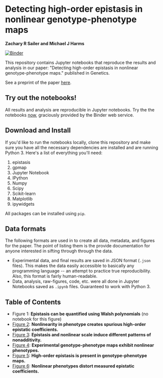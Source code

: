 # Detecting high-order epistasis in nonlinear genotype-phenotype maps
**Zachary R Sailer and Michael J Harms**

[![Binder](http://mybinder.org/badge.svg)](http://mybinder.org:/repo/harmslab/notebooks-nonlinear-high-order-epistasis)

This repository contains Jupyter notebooks that reproduce the results and analysis in our paper: "Detecting high-order epistasis in nonlinear genotype-phenotype maps." published in Genetics.

See a preprint of the paper [here](http://biorxiv.org/content/early/2016/12/02/072256.article-metrics).

## Try out the notebooks!

All results and analysis are reproducible in Jupyter notebooks. Try the the notebooks [now]((http://mybinder.org:/repo/harmslab/notebooks-nonlinear-high-order-epistasis)), graciously provided by the Binder web service.

## Download and Install

If you'd like to run the notebooks locally, clone this repository and make sure you have all the necessary dependencies are installed and are running Python 3. Here's a list of everything you'll need:

1. epistasis
2. gpmap
3. Jupyter Notebook
4. IPython
5. Numpy
6. Scipy
7. Scikit-learn
8. Matplotlib
9. ipywidgets

All packages can be installed using `pip`.

## Data formats

The following formats are used in to create all data, metadata, and figures for the paper. The point of listing them is the provide documentation for anyone interested in sifting through through the data.

- Experimental data, and final results are saved in JSON format (`.json` files). This makes the data easily accessible to basically any programming language -- an attempt to practice true reproducibility. Also, this format is fairly human-readable.
- Data, analysis, raw-figures, code, etc. were all done in Jupyter Notebooks saved as `.ipynb` files. Guaranteed to work with Python 3.

## Table of Contents

- Figure 1: **Epistasis can be quantified using Walsh polynomials** (no notebook for this figure)
- [Figure 2](figures-notebooks/figure-02.ipynb): **Nonlinearity in phenotype creates spurious high-order epistatic coefficients.**
- [Figure 3](figures-notebooks/figure-03.ipynb): **Epistasis and nonlinear scale induce different patterns of nonadditivity.**
- [Figure 4](figures-notebooks/figure-04.ipynb): **Experimental genotype-phenotype maps exhibit nonlinear phenotypes.**
- [Figure 5](figures-notebooks/figure-05.ipynb): **High-order epistasis is present in genotype-phenotype maps.**
- [Figure 6](figures-notebooks/figure-06.ipynb): **Nonlinear phenotypes distort measured epistatic coefficients.**
